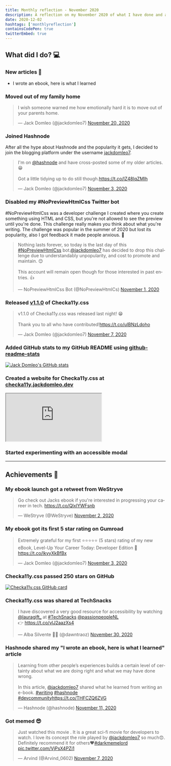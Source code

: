 ```yaml
---
title: Monthly reflection - November 2020
description: A reflection on my November 2020 of what I have done and achieved. The biggest thing was I moved house...
date: 2020-12-02
hashtags: ['monthlyreflection']
containsCodePen: true
twitterEmbed: true
---
```


## What did I do? 💻

### New articles 📰

- <nuxt-link to="/blog/i-wrote-an-ebook-here-is-what-i-learned">I wrote an ebook, here is what I learned</nuxt-link>

### Moved out of my family home

<blockquote class="twitter-tweet"><p lang="en" dir="ltr">I wish someone warned me how emotionally hard it is to move out of your parents home.</p>&mdash; Jack Domleo (@jackdomleo7) <a href="https://twitter.com/jackdomleo7/status/1329918417151930373?ref_src=twsrc%5Etfw">November 20, 2020</a></blockquote>

### Joined Hashnode

After all the hype about Hashnode and the popularity it gets, I decided to join the blogging platform under the username [jackdomleo7](https://jackdomleo7.hashnode.dev/).

<blockquote class="twitter-tweet"><p lang="en" dir="ltr">I&#39;m on <a href="https://twitter.com/hashnode?ref_src=twsrc%5Etfw">@hashnode</a> and have cross-posted some of my older articles. 😁<br><br>Got a little tidying up to do still though.<a href="https://t.co/lZ48IqZMIh">https://t.co/lZ48IqZMIh</a></p>&mdash; Jack Domleo (@jackdomleo7) <a href="https://twitter.com/jackdomleo7/status/1323438817689391107?ref_src=twsrc%5Etfw">November 3, 2020</a></blockquote>

### Disabled my #NoPreviewHtmlCss Twitter bot

#NoPreviewHtmlCss was a developer challenge I created where you create something using HTML and CSS, but you're not allowed to see the preview until you're done. This challenge really makes you think about what you're writing. The challenge was popular in the summer of 2020 but lost its popularity, also I got feedback it made people anxious. 😬

<blockquote class="twitter-tweet"><p lang="en" dir="ltr">Nothing lasts forever, so today is the last day of this <a href="https://twitter.com/hashtag/NoPreviewHtmlCss?src=hash&amp;ref_src=twsrc%5Etfw">#NoPreviewHtmlCss</a> bot.<a href="https://twitter.com/jackdomleo7?ref_src=twsrc%5Etfw">@jackdomleo7</a> has decided to drop this challenge due to understandably unpopularity, and cost to promote and maintain. 😊<br><br>This account will remain open though for those interested in past entries. 👍</p>&mdash; NoPreviewHtmlCss Bot (@NoPreviewHtmlCs) <a href="https://twitter.com/NoPreviewHtmlCs/status/1322947607291924480?ref_src=twsrc%5Etfw">November 1, 2020</a></blockquote>

### Released [v1.1.0](https://github.com/jackdomleo7/Checka11y.css/releases/tag/v1.1.0) of Checka11y.css

<blockquote class="twitter-tweet"><p lang="en" dir="ltr">v1.1.0 of Checka11y.css was released last night! 😁<br><br>Thank you to all who have contributed!<a href="https://t.co/uIBNzLdoho">https://t.co/uIBNzLdoho</a></p>&mdash; Jack Domleo (@jackdomleo7) <a href="https://twitter.com/jackdomleo7/status/1325021938130046976?ref_src=twsrc%5Etfw">November 7, 2020</a></blockquote>

### Added GitHub stats to my GitHub README using [github-readme-stats](https://github.com/anuraghazra/github-readme-stats)

<a href="https://github.com/jackdomleo7" class="center"><img src="/blog/monthly-reflection-november-2020/github-stats.png" alt="Jack Domleo's GitHub stats" /></a>

### Created a website for Checka11y.css at [checka11y.jackdomleo.dev](https://checka11y.jackdomleo.dev)

<iframe src="https://checka11y.jackdomleo.dev"></iframe>

### Started experimenting with an accessible modal

<codepen slug-hash="yLJLOQr" pen-title="A11y Modal"></codepen>

---

## Achievements 🎉

### My ebook launch got a retweet from WeStryve

<blockquote class="twitter-tweet"><p lang="en" dir="ltr">Go check out Jacks ebook if you&#39;re interested in progressing your career in tech. <a href="https://t.co/QlxIYWFsnb">https://t.co/QlxIYWFsnb</a></p>&mdash; WeStryve (@WeStryve) <a href="https://twitter.com/WeStryve/status/1323186449433448448?ref_src=twsrc%5Etfw">November 2, 2020</a></blockquote>

### My ebook got its first 5 star rating on Gumroad

<blockquote class="twitter-tweet"><p lang="en" dir="ltr">Extremely grateful for my first ⭐⭐⭐⭐⭐ (5 stars) rating of my new eBook, Level-Up Your Career Today: Developer Edition 🙏<a href="https://t.co/lkyyXkBfBx">https://t.co/lkyyXkBfBx</a></p>&mdash; Jack Domleo (@jackdomleo7) <a href="https://twitter.com/jackdomleo7/status/1323611914925187072?ref_src=twsrc%5Etfw">November 3, 2020</a></blockquote>

### Checka11y.css passed 250 stars on GitHub

<a href="https://github.com/jackdomleo7/Checka11y.css" class="center"><img src="/blog/monthly-reflection-november-2020/checka11y-github.png" alt="Checka11y.css GitHub card" /></a>

### Checka11y.css was shared at TechSnacks

<blockquote class="twitter-tweet"><p lang="en" dir="ltr">I have discovered a very good resource for accessibility by watching <a href="https://twitter.com/lauragift_?ref_src=twsrc%5Etfw">@lauragift_</a> at <a href="https://twitter.com/hashtag/TechSnacks?src=hash&amp;ref_src=twsrc%5Etfw">#TechSnacks</a> <a href="https://twitter.com/passionpeopleNL?ref_src=twsrc%5Etfw">@passionpeopleNL</a> <br>👉 <a href="https://t.co/vlJ2aazXs4">https://t.co/vlJ2aazXs4</a></p>&mdash; Alba Silvente 💃🏼 (@dawntraoz) <a href="https://twitter.com/dawntraoz/status/1333357899226226688?ref_src=twsrc%5Etfw">November 30, 2020</a></blockquote>

### Hashnode shared my "I wrote an ebook, here is what I learned" article

<blockquote class="twitter-tweet"><p lang="en" dir="ltr">Learning from other people’s experiences builds a certain level of certainty about what we are doing right and what we may have done wrong.<br><br>In this article, <a href="https://twitter.com/jackdomleo7?ref_src=twsrc%5Etfw">@jackdomleo7</a> shared what he learned from writing an e-book. <a href="https://twitter.com/hashtag/writing?src=hash&amp;ref_src=twsrc%5Etfw">#writing</a> <a href="https://twitter.com/hashtag/hashnode?src=hash&amp;ref_src=twsrc%5Etfw">#hashnode</a> <a href="https://twitter.com/hashtag/devcommunity?src=hash&amp;ref_src=twsrc%5Etfw">#devcommunity</a><a href="https://t.co/THFCZQ6ZVG">https://t.co/THFCZQ6ZVG</a></p>&mdash; Hashnode (@hashnode) <a href="https://twitter.com/hashnode/status/1326563148397240321?ref_src=twsrc%5Etfw">November 11, 2020</a></blockquote>

### Got memed 😎

<blockquote class="twitter-tweet"><p lang="en" dir="ltr">Just watched this movie . It is a great sci-fi movie for developers to watch. I love its concept the role played by <a href="https://twitter.com/jackdomleo7?ref_src=twsrc%5Etfw">@jackdomleo7</a> so much😍. Definitely recommend it for others❤<a href="https://twitter.com/hashtag/darkmemelord?src=hash&amp;ref_src=twsrc%5Etfw">#darkmemelord</a> <a href="https://t.co/VjPsX4PZi1">pic.twitter.com/VjPsX4PZi1</a></p>&mdash; Arvind (@Arvind_0602) <a href="https://twitter.com/Arvind_0602/status/1324995024493240320?ref_src=twsrc%5Etfw">November 7, 2020</a></blockquote>